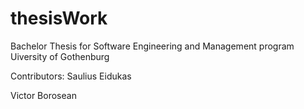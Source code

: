 # thesisWork
Bachelor Thesis for Software Engineering and Management program
Uiversity of Gothenburg

Contributors:
Saulius Eidukas

Victor Borosean
